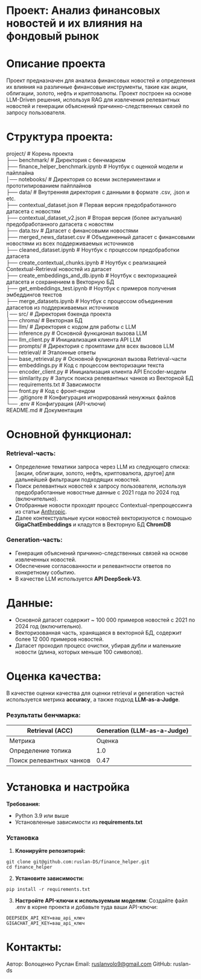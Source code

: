 # Проект: Анализ финансовых новостей и их влияния на фондовый рынок

# Описание проекта
Проект предназначен для анализа финансовых новостей и определения их влияния на различные финансовые инструменты, такие как акции, облигации, золото, нефть и криптовалюты. Проект построен на основе LLM-Driven решения, используя RAG для извлечения релевантных новостей и генерации объяснений причинно-следственных связей по запросу пользователя.

# Структура проекта:

project/                                   # Корень проекта        
├── benchmark/                             # Директория с бенчмарком         
    ├── finance_helper_benchmark.ipynb     # Ноутбук с оценкой модели и пайплайна        
│── notebooks/                             # Директория со всеми экспериментами и прототипированием пайплайнов        
    ├── data/                              # Внутренняя директория с данными в формате .csv, .json и etc.       
        ├── contextual_dataset.json        # Первая версия предобработанного датасета с новостям      
        ├── contextual_dataset_v2.json     # Вторая версия (более актуальная) предобработанного датасета с новостям       
        ├── data.tsv                       # Датасет с финансовыми новостями      
        ├── merged_news_dataset.csv        # Объединенный датасет с финансовыми новостями из всех поддерживаемых источников      
    ├── cleaned_dataset.ipynb              # Ноутбук с процессом предобработки датасета    
    ├── create_contextual_chunks.ipynb     # Ноутбук с реализацией Contextual-Retrieval новостей из датасет    
    ├── create_embeddings_and_db.ipynb     # Ноутбук с векторизацией датасета и сохранением в Векторную БД      
    ├── get_embeddings_test.ipynb          # Ноутбук с примеров получения эмбеддингов текстов      
    ├── merge_datasets.ipynb               # Ноутбук с процессом объединения датасетов из поддерживаемых источников      
│── src/                                   # Директория бэкенда проекта       
    ├── chroma/                            # Векторная БД      
    ├── llm/                               # Директория с кодом для работы с LLM     
        ├── inference.py                   # Основной функционал вызова LLM      
        ├── llm_client.py                  # Инициализация клиента API LLM      
    ├── prompts/                           # Директория с промптами для всех вызовов LLM     
    └── retrieval/                         # Эталонные ответы     
        ├── base_retrieval.py              # Основной функционал вызова Retrieval-части     
        ├── embeddings.py                  # Код с процессом векторизации текста     
        ├── encoder_client.py              # Инициализация клиента API Encoder-модели     
        ├── similarity.py                  # Запуск поиска релевантных чанков из Векторной БД     
├── requirements.txt                       # Зависимости           
├── front.py                               # Код с фронт-ендом    
├── .gitignore                             # Конфигурация игнорирований ненужных файлов      
└── .env                                   # Конфигурация (API-ключи)       
README.md                                  # Документация        

# Основной функционал:

### Retrieval-часть:
- Определение тематики запроса через LLM из следующего списка: [акции, облигации, золото, нефть, криптовалюта, другое] для дальнейшей фильтрации подходящих новостей.
- Поиск релевантных новостей к запросу пользователя, используя предобработанные новостные данные с 2021 года по 2024 год (включительно).
- Отобранные новости проходят процесс Contextual-препроцессинга из статьи [Anthropic](https://www.anthropic.com/news/contextual-retrieval).
- Далее контекстуальные куски новостей векторизуются с помощью **GigaChatEmbeddings** и кладутся в Векторную БД **ChromDB**

### Generation-часть:
- Генерация объяснений причинно-следственных связей на основе извлеченных новостей.
- Обеспечение согласованности и релевантности ответов по конкретному событию.
- В качестве LLM используется **API DeepSeek-V3**.

# Данные:

- Основной датасет содержит ~ 100 000 примеров новостей с 2021 по 2024 год (включительно).
- Векторизованная часть, хранящаяся в векторной БД, содержит более 12 000 примеров новостей.
- Датасет проходил процесс очистки, убирая дубли и маленькие новости (длина, которых меньше 100 символов).

# Оценка качества:

В качестве оценки качества для оценки retrieval и generation частей используется метрика **accuracy**, а также подход **LLM-as-a-Judge**.

### Результаты бенчмарка:
|Retrieval (ACC)|Generation (LLM-as-a-Judge)|
|-------|--------|
|Метрика|Оценка|Метрика|Оценка|
|Определение топика|1.0|Согласованность генерации|0.43|
|Поиск релевантных чанков|0.47|Nan|Nan|


# Установка и настройка

**Требования:** 
- Python 3.9 или выше
- Установленные зависимости из **requirements.txt**

### Установка
1. **Клонируйте репозиторий:**
```
git clone git@github.com:ruslan-DS/finance_helper.git
cd finance_helper
```

2. **Установите зависимости:**
```
pip install -r requirements.txt
```

3. **Настройте API-ключи к используемым моделям**:
Создайте файл .env в корне проекта и добавьте туда ваши API-ключи:
```
DEEPSEEK_API_KEY=ваш_api_ключ
GIGACHAT_API_KEY=ваш_api_ключ
```

# Контакты:
Автор: Волощенко Руслан
Email: ruslanvolo9@gmail.com
GitHub: ruslan-ds
